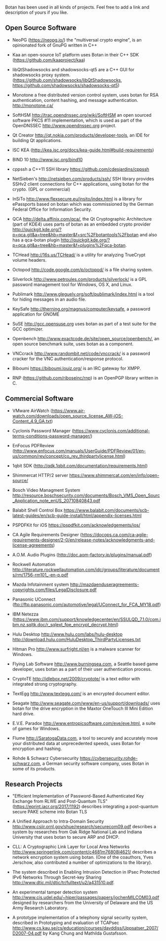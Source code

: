 Botan has been used in all kinds of projects. Feel free to add
a link and description of yours if you like.

Open Source Software
--------------------------

* NeoPG (https://neopg.io/) the "multiversal crypto engine", is an opinionated fork of GnuPG written in C++

* Kaa an open-source IoT platform uses Botan in their C++ SDK
  (https://github.com/kaaproject/kaa)

* libQtShadowsocks and shadowsocks-qt5 are a C++ GUI for shadowsocks
  proxy system. (https://github.com/shadowsocks/libQtShadowsocks,
   https://github.com/shadowsocks/shadowsocks-qt5)

* Monotone a free distributed version control system, uses botan for
  RSA authentication, content hashing, and message authentication.
  http://monotone.ca/

* SoftHSM http://trac.opendnssec.org/wiki/SoftHSM an open sourced
  software PKCS #11 implementation, which is used as part of the
  OpenDNSSEC http://www.opendnssec.org project.

* Qt Creator http://qt.nokia.com/products/developer-tools, an
  IDE for building Qt applications.

* ISC KEA (http://kea.isc.org/docs/kea-guide.html#build-requirements)

* BIND 10 http://www.isc.org/bind10

* cppssh a C++11 SSH library https://github.com/cdesjardins/cppssh

* NetSieben's http://netsieben.com/products/ssh/
  SSH library provides SSHv2 client connections for C++
  applications, using botan for the crypto. (GPL or commercial)

* InSiTo http://www.flexsecure.eu/insito/index.html is a library
  for ePassports based on botan which was commissioned by the German
  Federal Office for Information Security.

* QCA http://delta.affinix.com/qca/, the Qt Cryptographic
  Architecture (part of KDE4) uses parts of botan as an embedded
  crypto provider
  http://quickgit.kde.org/?p=qca.git&a=tree&hb=master&f=src%2Fbotantools%2Fbotan
  and also has a qca-botan plugin http://quickgit.kde.org/?p=qca.git&a=tree&hb=master&f=plugins%2Fqca-botan.

* TCHead http://16s.us/TCHead/ is a utility for analyzing
  TrueCrypt volume headers.

* Octopod http://code.google.com/p/octopod/ is a
  file sharing system.

* Silverlock http://www.petroules.com/products/silverlock/
  is a GPL password management tool for Windows, OS X, and Linux.

* Publimark http://www.gleguelv.org/soft/publimark/index.html
  is a tool for hiding messages in an audio file.

* KeySafe http://therning.org/magnus/computer/keysafe,
  a password application for GNOME

* SuSE http://gcc.opensuse.org uses botan as part
  of a test suite for the GCC optimizer.

* Openbench http://www.exactcode.de/site/open_source/openbench/,
  an open source benchmark suite, uses botan as a component.

* VNCcrack http://www.randombit.net/code/vnccrack/
  is a password cracker for the VNC authentication/response protocol.

* Biboumi https://biboumi.louiz.org/ is an IRC gateway for XMPP.

* RNP (https://github.com/riboseinc/rnp) is an OpenPGP library written in C.

Commercial Software
--------------------------------------

* VMware AirWatch (https://www.air-watch.com/downloads/open_source_license_AW-iOS-Content_4.9_GA.txt)

* Cyclonis Password Manager (https://www.cyclonis.com/additional-terms-conditions-password-manager/)

* EnFocus PDFReview (http://www.enfocus.com/manuals/UserGuide/PDFReview/01/en-us/common/rev/concept/co_rev_thirdpartylicense.html)

* 1qbit SDK (http://qdk.1qbit.com/documentation/requirements.html)

* Shimmercat HTTP/2 server https://www.shimmercat.com/en/info/open-source/

* Bosch Video Managment System http://resource.boschsecurity.com/documents/Bosch_VMS_Open_Sourc_Application_note_enUS_20710840843.pdf

* Balabit Shell Control Box https://www.balabit.com/documents/scb-latest-guides/en/scb-guide-install/html/appendix-licenses.html

* PSPDFKit for iOS https://pspdfkit.com/acknowledgements/ios/

* CA Agile Requirements Designer (https://docops.ca.com/ca-agile-requirements-designer/2-0/en/release-notes/acknowledgments-and-license-agreements)

* A.O.M. Audio Plugins (http://doc.aom-factory.jp/plugins/manual.pdf)

* Rockwell Automation http://literature.rockwellautomation.com/idc/groups/literature/documents/rm/1756-rm101_-en-p.pdf

* Mazda Infotainment system http://mazdaenduseragreements-copyrights.com/files/LegalDisclosure.pdf

* Panasonic UConnect (ftp://ftp.panasonic.com/automotive/legal/UConnect_for_FCA_MY18.pdf)

* IBM Netezza (https://www.ibm.com/support/knowledgecenter/en/SSULQD_7.1.0/com.ibm.nz.sqltk.doc/r_sqlext_fpe_encrypt_decrypt.html)

* Hulu Desktop http://www.hulu.com/labs/hulu-desktop
  http://download.hulu.com/HuluDesktop_ThirdPartyLicenses.txt

* Hitman Pro http://www.surfright.nl/en is a malware
  scanner for Windows.

* Flying Lab Software http://www.burningsea.com, a Seattle based
  game developer, uses botan as a part of their user authentication
  process.

* CryptoTE http://idlebox.net/2009/cryptote/ is a text editor
  with integrated strong cryptography.

* TextEgg http://www.textegg.com/ is an encrypted document editor.

* Seagate http://www.seagate.com/www/en-us/support/downloads/
  uses botan for the drive encryption in the Maxtor OneTouch III Mini
  Edition hard drive.

* E.V.E. Paradox http://www.entropicsoftware.com/eve/eve.html, a
  suite of games for Windows.

* Flume http://SaratogaData.com, a tool to securely and accurately move 
  your distributed data at unprecedented speeds, uses Botan for encryption
  and hashing.

* Rohde & Schwarz Cybersecurity https://cybersecurity.rohde-schwarz.com,
  a German security software company, uses Botan in some of its products.

Research Projects
-----------------------------------

* "Efficient Implementation of Password-Based Authenticated Key Exchange from RLWE and Post-Quantum TLS"
  (https://eprint.iacr.org/2017/1192) describes integrating a post-quantum secure PAKE scheme into Botan TLS

* A Unified Approach to Intra-Domain Security
  http://www.csiir.ornl.gov/shue/research/securecom09.pdf
  describes a system by researches from Oak Ridge National Lab and
  Indiana University that uses botan to secure ARP and DHCP.

* CLL: A Cryptographic Link Layer for Local Area Networks
  http://www.springerlink.com/content/c4681m76808l4621/ describes
  a network encryption system using botan. (One of the coauthors, Yves
  Jerschow, also contributed a number of optimizations to the
  library).

* The system described in Enabling Intrusion Detection in IPsec
  Protected IPv6 Networks Through Secret-key Sharing
  http://www.dtic.mil/dtic/tr/fulltext/u2/a431510.pdf.

* An experimental tamper detection system
  http://www.cis.udel.edu/~hiper/passages/papers/jochenMILCOM03.pdf
  designed by researchers from the University of Delaware and the US
  Army Research Laboratory.

* A prototype implementation of a telephony signal security system,
  described in Prototyping and evaluation of TCAPsec
  http://www.cs.kau.se/cs/education/courses/davddiss/Uppsatser_2007/D2007-04.pdf
  by Kang Chung and Mathilda Gustafsson.
